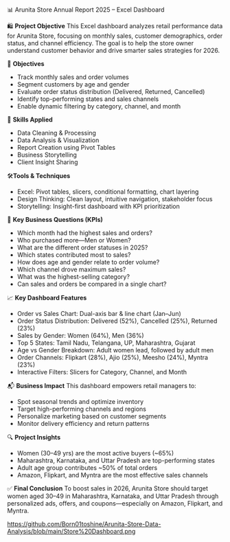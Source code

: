 📊 Arunita Store Annual Report 2025 – Excel Dashboard

🛍️ **Project Objective**
This Excel dashboard analyzes retail performance data for Arunita Store, focusing on monthly sales, customer demographics, order status, and channel efficiency. The goal is to help the store owner understand customer behavior and drive smarter sales strategies for 2026.

🎯 **Objectives**
- Track monthly sales and order volumes
- Segment customers by age and gender
- Evaluate order status distribution (Delivered, Returned, Cancelled)
- Identify top-performing states and sales channels
- Enable dynamic filtering by category, channel, and month

🧠 **Skills Applied**
- Data Cleaning & Processing
- Data Analysis & Visualization
- Report Creation using Pivot Tables
- Business Storytelling
- Client Insight Sharing

🛠️**Tools & Techniques**
- Excel: Pivot tables, slicers, conditional formatting, chart layering
- Design Thinking: Clean layout, intuitive navigation, stakeholder focus
- Storytelling: Insight-first dashboard with KPI prioritization

📌 **Key Business Questions (KPIs)**
- Which month had the highest sales and orders?
- Who purchased more—Men or Women?
- What are the different order statuses in 2025?
- Which states contributed most to sales?
- How does age and gender relate to order volume?
- Which channel drove maximum sales?
- What was the highest-selling category?
- Can sales and orders be compared in a single chart?

📈 **Key Dashboard Features**
- Order vs Sales Chart: Dual-axis bar & line chart (Jan–Jun)
- Order Status Distribution: Delivered (52%), Cancelled (25%), Returned (23%)
- Sales by Gender: Women (64%), Men (36%)
- Top 5 States: Tamil Nadu, Telangana, UP, Maharashtra, Gujarat
- Age vs Gender Breakdown: Adult women lead, followed by adult men
- Order Channels: Flipkart (28%), Ajio (25%), Meesho (24%), Myntra (23%)
- Interactive Filters: Slicers for Category, Channel, and Month

📬 **Business Impact**
This dashboard empowers retail managers to:
- Spot seasonal trends and optimize inventory
- Target high-performing channels and regions
- Personalize marketing based on customer segments
- Monitor delivery efficiency and return patterns

🔍 **Project Insights**
- Women (30–49 yrs) are the most active buyers (~65%)
- Maharashtra, Karnataka, and Uttar Pradesh are top-performing states
- Adult age group contributes ~50% of total orders
- Amazon, Flipkart, and Myntra are the most effective sales channels

✅ **Final Conclusion**
To boost sales in 2026, Arunita Store should target women aged 30–49 in Maharashtra, Karnataka, and Uttar Pradesh through personalized ads, offers, and coupons—especially on Amazon, Flipkart, and Myntra.

https://github.com/Born01toshine/Arunita-Store-Data-Analysis/blob/main/Store%20Dashboard.png

